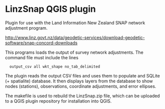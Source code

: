 LinzSnap QGIS plugin
====================

Plugin for use with the Land Information New Zealand SNAP network adjustment program.

http://www.linz.govt.nz/data/geodetic-services/download-geodetic-software/snap-concord-downloads

This programs loads the output of survey network adjustments. The command file must include the 
lines 

```
  output_csv all wkt_shape no_tab_delimited
```

The plugin reads the output CSV files and uses them to populate and SQLite (+ spatialite)
database.  It then displays layers from the database to show nodes (stations), observations,
coordinate adjustments, and error ellipses.

The makefile is used to rebuild the LinzSnap.zip file, which can be uploaded to a QGIS plugin 
repository for installation into QGIS.

